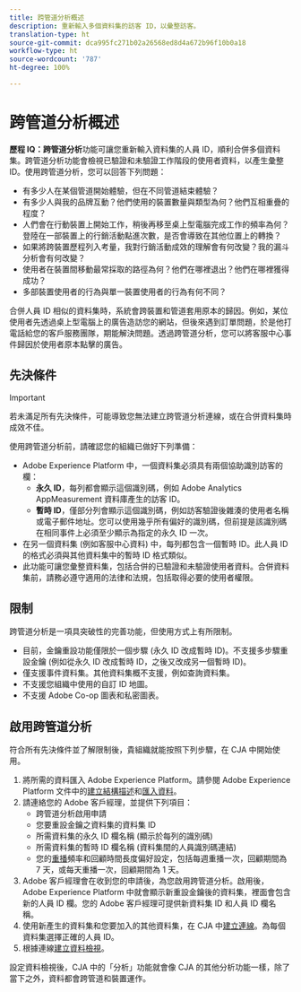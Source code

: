 ```yaml
---
title: 跨管道分析概述
description: 重新輸入多個資料集的訪客 ID，以彙整訪客。
translation-type: ht
source-git-commit: dca995fc271b02a26568ed8d4a672b96f10b0a18
workflow-type: ht
source-wordcount: '787'
ht-degree: 100%

---
```



# 跨管道分析概述

**歷程 IQ：跨管道分析**&#x200B;功能可讓您重新輸入資料集的人員 ID，順利合併多個資料集。跨管道分析功能會檢視已驗證和未驗證工作階段的使用者資料，以產生彙整 ID。使用跨管道分析，您可以回答下列問題：

* 有多少人在某個管道開始體驗，但在不同管道結束體驗？
* 有多少人與我的品牌互動？他們使用的裝置數量與類型為何？他們互相重疊的程度？
* 人們會在行動裝置上開始工作，稍後再移至桌上型電腦完成工作的頻率為何？登陸在一部裝置上的行銷活動點進次數，是否會導致在其他位置上的轉換？
* 如果將跨裝置歷程列入考量，我對行銷活動成效的理解會有何改變？我的漏斗分析會有何改變？
* 使用者在裝置間移動最常採取的路徑為何？他們在哪裡退出？他們在哪裡獲得成功？
* 多部裝置使用者的行為與單一裝置使用者的行為有何不同？

合併人員 ID 相似的資料集時，系統會跨裝置和管道套用原本的歸因。例如，某位使用者先透過桌上型電腦上的廣告造訪您的網站，但後來遇到訂單問題，於是他打電話給您的客戶服務團隊，期能解決問題。透過跨管道分析，您可以將客服中心事件歸因於使用者原本點擊的廣告。

## 先決條件

>[!IMPORTANT]
>
>若未滿足所有先決條件，可能導致您無法建立跨管道分析連線，或在合併資料集時成效不佳。

使用跨管道分析前，請確認您的組織已做好下列準備：

* Adobe Experience Platform 中，一個資料集必須具有兩個協助識別訪客的欄：
   * **永久 ID**，每列都會顯示這個識別碼，例如 Adobe Analytics AppMeasurement 資料庫產生的訪客 ID。
   * **暫時 ID**，僅部分列會顯示這個識別碼，例如訪客驗證後雜湊的使用者名稱或電子郵件地址。您可以使用幾乎所有偏好的識別碼，但前提是該識別碼在相同事件上必須至少顯示為指定的永久 ID 一次。
* 在另一個資料集 (例如客服中心資料) 中，每列都包含一個暫時 ID。此人員 ID 的格式必須與其他資料集中的暫時 ID 格式類似。
* 此功能可讓您彙整資料集，包括合併的已驗證和未驗證使用者資料。合併資料集前，請務必遵守適用的法律和法規，包括取得必要的使用者權限。

## 限制

跨管道分析是一項具突破性的完善功能，但使用方式上有所限制。

* 目前，金鑰重設功能僅限於一個步驟 (永久 ID 改成暫時 ID)。不支援多步驟重設金鑰 (例如從永久 ID 改成暫時 ID，之後又改成另一個暫時 ID)。
* 僅支援事件資料集。其他資料集概不支援，例如查詢資料集。
* 不支援您組織中使用的自訂 ID 地圖。
* 不支援 Adobe Co-op 圖表和私密圖表。

## 啟用跨管道分析

符合所有先決條件並了解限制後，貴組織就能按照下列步驟，在 CJA 中開始使用。

1. 將所需的資料匯入 Adobe Experience Platform。請參閱 Adobe Experience Platform 文件中的[建立結構描述](https://docs.adobe.com/content/help/zh-Hant/experience-platform/xdm/tutorials/create-schema-ui.html)和[匯入資料](https://docs.adobe.com/content/help/zh-Hant/experience-platform/ingestion/home.html)。
1. 請連絡您的 Adobe 客戶經理，並提供下列項目：
   * 跨管道分析啟用申請
   * 您要重設金鑰之資料集的資料集 ID
   * 所需資料集的永久 ID 欄名稱 (顯示於每列的識別碼)
   * 所需資料集的暫時 ID 欄名稱 (資料集間的人員識別碼連結)
   * 您的[重播](replay.md)頻率和回顧時間長度偏好設定，包括每週重播一次，回顧期間為 7 天，或每天重播一次，回顧期間為 1 天。
1. Adobe 客戶經理會在收到您的申請後，為您啟用跨管道分析。啟用後，Adobe Experience Platform 中就會顯示新重設金鑰後的資料集，裡面會包含新的人員 ID 欄。您的 Adobe 客戶經理可提供新資料集 ID 和人員 ID 欄名稱。
1. 使用新產生的資料集和您要加入的其他資料集，在 CJA 中[建立連線](../create-connection.md)。為每個資料集選擇正確的人員 ID。
1. 根據連線[建立資料檢視](/help/data-views/create-dataview.md)。

<!-- To do: Paragraph on backfill once product and marketing determine the best way forward. -->

設定資料檢視後，CJA 中的「分析」功能就會像 CJA 的其他分析功能一樣，除了當下之外，資料都會跨管道和裝置運作。
